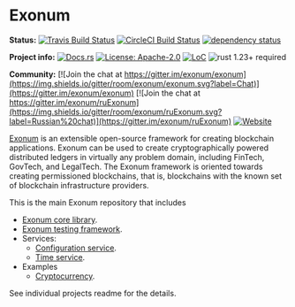 # Exonum

**Status:**
[![Travis Build Status](https://img.shields.io/travis/exonum/exonum/master.svg?label=Linux)](https://travis-ci.org/exonum/exonum)
[![CircleCI Build Status](https://img.shields.io/circleci/project/github/exonum/exonum/master.svg?label=MacOS)](https://circleci.com/gh/exonum/exonum/tree/master)
[![dependency status](https://deps.rs/repo/github/exonum/exonum/status.svg)](https://deps.rs/repo/github/exonum/exonum)

**Project info:**
[![Docs.rs](https://docs.rs/exonum/badge.svg)](https://docs.rs/exonum)
[![License: Apache-2.0](https://img.shields.io/github/license/exonum/exonum.svg)](LICENSE.md)
[![LoC](https://tokei.rs/b1/github/exonum/exonum)](https://github.com/exonum/exonum)
![rust 1.23+ required](https://img.shields.io/badge/rust-1.23+-blue.svg?label=Required%20Rust)

**Community:**
[![Join the chat at https://gitter.im/exonum/exonum](https://img.shields.io/gitter/room/exonum/exonum.svg?label=Chat)](https://gitter.im/exonum/exonum)
[![Join the chat at https://gitter.im/exonum/ruExonum](https://img.shields.io/gitter/room/exonum/ruExonum.svg?label=Russian%20chat)](https://gitter.im/exonum/ruExonum)
[![Website](https://img.shields.io/website/http/exonum.com.svg?label=Website)](https://exonum.com)

[Exonum](https://exonum.com/) is an extensible open-source framework for
creating blockchain applications. Exonum can be used to create cryptographically
powered distributed ledgers in virtually any problem domain, including FinTech,
GovTech, and LegalTech. The Exonum framework is oriented towards creating
permissioned blockchains, that is, blockchains with the known set of blockchain
infrastructure providers.

This is the main Exonum repository that includes

* [Exonum core library](exonum/README.md).
* [Exonum testing framework](testkit/README.md).
* Services:
  * [Configuration service](services/configuration/README.md).
  * [Time service](services/time/README.md).
* Examples
  * [Cryptocurrency](examples/cryptocurrency/README.md).

See individual projects readme for the details.
